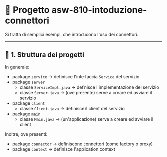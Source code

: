 # 🧩 Progetto asw-810-intoduzione-connettori
Si tratta di semplici esempi, che introducono l'uso dei connettori.

---

## 📁 1. Struttura dei progetti
In generale:
- package `service` $\to$ definisce l'interfaccia `Service` del servizio
- package `server`
    - classe `ServiceImpl.java` $\to$ definisce l'implementazione del servizio
    - classe `Server.java` $\to$ (ove presente) serve a creare ed avviare il servizio
- package `client`
    - classe `Client.java` $\to$ definisce il client del servizio
- package `main`
    - classe `Main.java` $\to$ (un'applicazione) serve a creare ed avviare il client

Inoltre, ove presenti:
- package `connector` $\to$ definiscono connettori (come factory o proxy)
- package `context` $\to$ definisce l'application context